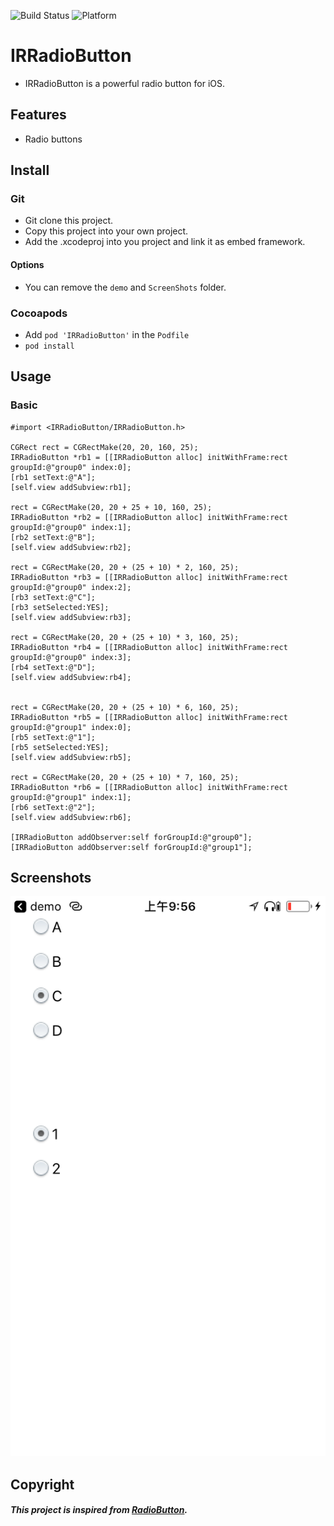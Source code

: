 ![Build Status](https://img.shields.io/badge/build-%20passing%20-brightgreen.svg)
![Platform](https://img.shields.io/badge/Platform-%20iOS%20-blue.svg)

# IRRadioButton 

- IRRadioButton is a powerful radio button for iOS.

## Features
- Radio buttons

## Install
### Git
- Git clone this project.
- Copy this project into your own project.
- Add the .xcodeproj into you  project and link it as embed framework.
#### Options
- You can remove the `demo` and `ScreenShots` folder.

### Cocoapods
- Add `pod 'IRRadioButton'`  in the `Podfile`
- `pod install`

## Usage

### Basic

```obj-c
#import <IRRadioButton/IRRadioButton.h>

CGRect rect = CGRectMake(20, 20, 160, 25);
IRRadioButton *rb1 = [[IRRadioButton alloc] initWithFrame:rect groupId:@"group0" index:0];
[rb1 setText:@"A"];
[self.view addSubview:rb1];

rect = CGRectMake(20, 20 + 25 + 10, 160, 25);
IRRadioButton *rb2 = [[IRRadioButton alloc] initWithFrame:rect groupId:@"group0" index:1];
[rb2 setText:@"B"];
[self.view addSubview:rb2];

rect = CGRectMake(20, 20 + (25 + 10) * 2, 160, 25);
IRRadioButton *rb3 = [[IRRadioButton alloc] initWithFrame:rect groupId:@"group0" index:2];
[rb3 setText:@"C"];
[rb3 setSelected:YES];
[self.view addSubview:rb3];

rect = CGRectMake(20, 20 + (25 + 10) * 3, 160, 25);
IRRadioButton *rb4 = [[IRRadioButton alloc] initWithFrame:rect groupId:@"group0" index:3];
[rb4 setText:@"D"];
[self.view addSubview:rb4];


rect = CGRectMake(20, 20 + (25 + 10) * 6, 160, 25);
IRRadioButton *rb5 = [[IRRadioButton alloc] initWithFrame:rect groupId:@"group1" index:0];
[rb5 setText:@"1"];
[rb5 setSelected:YES];
[self.view addSubview:rb5];

rect = CGRectMake(20, 20 + (25 + 10) * 7, 160, 25);
IRRadioButton *rb6 = [[IRRadioButton alloc] initWithFrame:rect groupId:@"group1" index:1];
[rb6 setText:@"2"];
[self.view addSubview:rb6];

[IRRadioButton addObserver:self forGroupId:@"group0"];
[IRRadioButton addObserver:self forGroupId:@"group1"];
```

## Screenshots
![Demo](./ScreenShots/demo1.png)

## Copyright
##### This project is inspired from [RadioButton](https://github.com/laughmaker/RadioButton).

